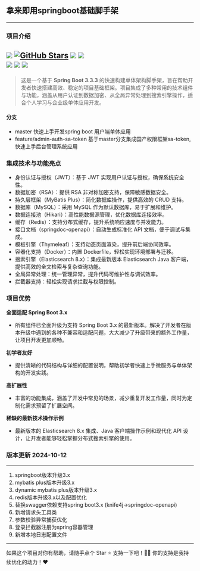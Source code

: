 ## 拿来即用springboot基础脚手架

---
### 项目介绍

[![](https://img.shields.io/badge/-@remaindertime-FC5531?style=flat&logo=csdn&logoColor=FC5531&labelColor=424242)](https://blog.csdn.net/qq_39818325?type=blog)
[![GitHub Stars](https://img.shields.io/github/stars/RemainderTime/spring-boot-base-demo?style=social)](https://github.com/RemainderTime/spring-boot-base-demo)
![](https://img.shields.io/badge/jdk-1.8+-blue.svg)
![](https://img.shields.io/badge/springboot-3.3.3-{徽标颜色}.svg)   
![](https://img.shields.io/badge/springdoc-2.6.0-{徽标颜色}.svg)
![](https://img.shields.io/badge/elasticsearch-8.16.0-005571.svg)
![](https://img.shields.io/badge/redis-3.3.3-FF4438.svg)
---
> 这是一个基于 **Spring Boot 3.3.3** 的快速构建单体架构脚手架，旨在帮助开发者快速搭建高效、稳定的项目基础框架。项目集成了多种常用的技术组件与功能，涵盖从用户认证到数据加密、从全局异常处理到搜索引擎操作，适合个人学习与企业级单体应用开发。

#### 分支
- master 快速上手开发spring boot 用户端单体应用
- feature/admin-auth-sa-token 基于master分支集成国产权限框架sa-token,快速上手后台管理系统应用

### 集成技术与功能亮点

- 身份认证与授权（JWT）：基于 JWT 实现用户认证与授权，确保系统安全性。
- 数据加密（RSA）：提供 RSA 非对称加密支持，保障敏感数据安全。
- 持久层框架（MyBatis Plus）：简化数据库操作，提供高效的 CRUD 支持。
- 数据库（MySQL）：采用 MySQL 作为默认数据库，易于扩展和维护。
- 数据连接池（Hikari）：高性能数据源管理，优化数据库连接效率。
- 缓存（Redis）：支持分布式缓存，提升系统响应速度与并发能力。
- 接口文档（springdoc-openapi）：自动生成标准化 API 文档，便于调试与集成。
- 模板引擎（Thymeleaf）：支持动态页面渲染，提升前后端协同效率。
- 容器化支持（Docker）：内置 Dockerfile，轻松实现环境部署与迁移。
- 搜索引擎（Elasticsearch 8.x）：集成最新版本 Elasticsearch Java 客户端，提供高效的全文检索与复杂查询功能。
- 全局异常处理：统一管理异常，提升代码可维护性与调试效率。
- 拦截器支持：轻松实现请求拦截与权限控制。

### 项目优势
**全面适配 Spring Boot 3.x**
- 所有组件已全面升级为支持 Spring Boot 3.x 的最新版本。解决了开发者在版本升级中遇到的各种不兼容和适配问题，大大减少了升级带来的额外工作量，让项目开发更加顺畅。

**初学者友好**
- 提供清晰的代码结构与详细的配置说明，帮助初学者快速上手微服务与单体架构的开发实践。

**高扩展性**
- 丰富的功能集成，涵盖了开发中常见的场景，减少重复开发工作量，同时为定制化需求预留了扩展空间。

**稀缺的最新技术操作示例**
- 最新版本的 Elasticsearch 8.x 集成、Java 客户端操作示例和现代化 API 设计，让开发者能够轻松掌握分布式搜索引擎的使用。

### 版本更新 2024-10-12

---
1. springboot版本升级3.x
2. mybatis plus版本升级3.x
3. dynamic mybatis plus版本升级3.x
4. redis版本升级3.x以及配置优化
5. 替换swagger依赖支持spring boot3.x (knife4j->springdoc-openapi)
6. 新增请求头工具类
7. 参数校验异常捕获优化
8. 登录拦截器注册为spring容器管理 
9. 新增本地日志配置文件

---
如果这个项目对你有帮助，请随手点个 Star ⭐ 支持一下吧！🎉✨ 你的支持是我持续优化的动力！❤️

